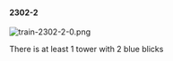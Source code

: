 #### 2302-2
![train-2302-2-0.png](https://github.com/lil-lab/nlvr/raw/master/nlvr/train/images/57/train-2302-2-0.png "train-2302-2-0.png")

There is at least 1 tower with 2 blue blicks